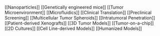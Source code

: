 [[Nanoparticles]]
[[Genetically engineered mice]]
[[Tumor Microenvironment]]
[[Microfluidics]]
[[Clinical Translation]]
[[Preclinical Screening]]
[[Multicellular Tumor Spheroids]]
[[Intratumoral Penetration]]
[[Patient-derived Xenografts]]
[[3D Tumor Models]]
[[Tumor-on-a-chip]]
[[2D Cultures]]
[[Cell Line-derived Models]]
[[Humanized Models]]
